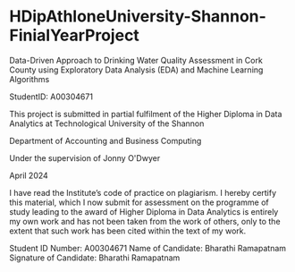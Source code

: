 # HDipAthloneUniversity-Shannon-FinialYearProject


Data-Driven Approach to Drinking Water Quality Assessment in Cork County using Exploratory Data Analysis (EDA) and Machine Learning Algorithms



StudentID: A00304671


This project is submitted in partial fulfilment of the Higher Diploma in Data Analytics at Technological University of the Shannon



Department of Accounting and Business Computing




Under the supervision of Jonny O'Dwyer


April 2024








I have read the Institute’s code of practice on plagiarism. I hereby certify this material, which I now submit for assessment on the programme of study leading to the award of Higher Diploma in Data Analytics is entirely my own work and has not been taken from the work of others, only to the extent that such work has been cited within the text of my work. 

Student ID Number: A00304671
Name of Candidate: Bharathi Ramapatnam
Signature of Candidate: Bharathi Ramapatnam



